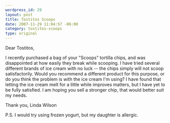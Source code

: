 ```yaml
--- 
wordpress_id: 29
layout: post
title: Tostitos Scoops
date: 2007-11-29 11:04:57 -06:00
category: tostitos-scoops
type: original
---
```

Dear Tostitos,

I recently purchased a bag of your "Scoops" tortilla chips, and was disappointed at how easily they break while scooping.  I have tried several different brands of ice cream with no luck -- the chips simply will not scoop satisfactorily.  Would you recommend a different product for this purpose, or do you think the problem is with the ice cream I'm using?  I have found that letting the ice cream melt for a little while improves matters, but I have yet to be fully satisfied.  I am hoping you sell a stronger chip, that would better suit my needs. 

Thank you,
Linda Wilson

P.S.  I would try using frozen yogurt, but my daughter is allergic.
